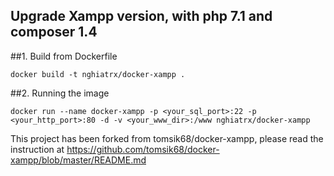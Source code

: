 ## Upgrade Xampp version, with php 7.1 and composer 1.4

##1. Build from Dockerfile

```
docker build -t nghiatrx/docker-xampp .
```

##2. Running the image

```
docker run --name docker-xampp -p <your_sql_port>:22 -p <your_http_port>:80 -d -v <your_www_dir>:/www nghiatrx/docker-xampp
```

This project has been forked from tomsik68/docker-xampp, please read the instruction at https://github.com/tomsik68/docker-xampp/blob/master/README.md
